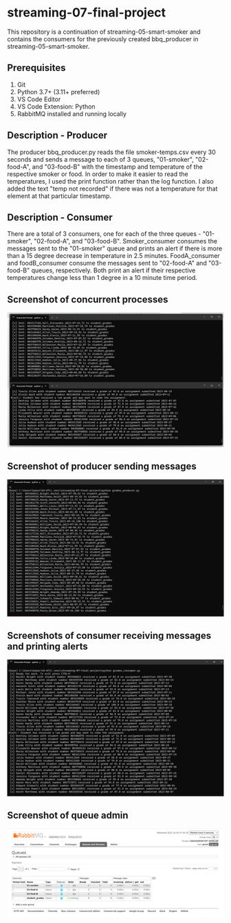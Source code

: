 # streaming-07-final-project
This repository is a continuation of streaming-05-smart-smoker and contains the consumers for the previously created bbq_producer in streaming-05-smart-smoker.

## Prerequisites
1. Git
1. Python 3.7+ (3.11+ preferred)
1. VS Code Editor
1. VS Code Extension: Python
1. RabbitMQ installed and running locally

## Description - Producer
The producer bbq_producer.py reads the file smoker-temps.csv every 30 seconds and sends a message to each of 3 queues, "01-smoker", "02-food-A", and "03-food-B" with the timestamp and temperature of the respective smoker or food. In order to make it easier to read the temperatures, I used the print function rather than the log function. I also added the text "temp not recorded" if there was not a temperature for that element at that particular timestamp.

## Description - Consumer
There are a total of 3 consumers, one for each of the three queues - "01-smoker", "02-food-A", and "03-food-B". Smoker_consumer consumes the messages sent to the "01-smoker" queue and prints an alert if there is more than a 15 degree decrease in temperature in 2.5 minutes. FoodA_consumer and foodB_consumer consume the messages sent to "02-food-A" and "03-food-B" queues, respectively. Both print an alert if their respective temperatures change less than 1 degree in a 10 minute time period.

## Screenshot of concurrent processes
![Alt text](https://github.com/bkargel/streaming-07-final-project/blob/main/concurrent_processes.png?raw=true)

## Screenshot of producer sending messages

![Alt text](https://github.com/bkargel/streaming-07-final-project/blob/main/grades_producer.png?raw=true)

## Screenshots of consumer receiving messages and printing alerts

![Alt text](https://github.com/bkargel/streaming-07-final-project/blob/main/grades_consumer.png?raw=true)

## Screenshot of queue admin

![Alt text](https://github.com/bkargel/streaming-07-final-project/blob/main/queue_admin.png?raw=true)